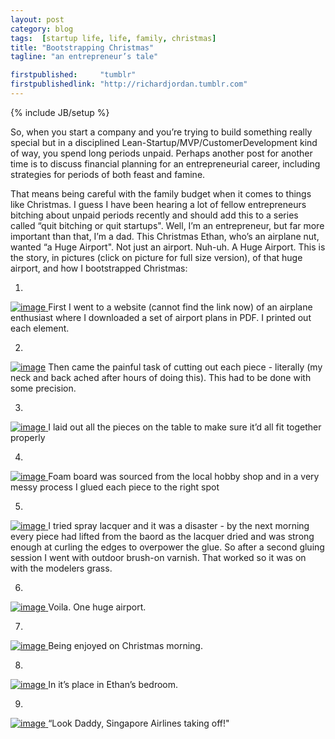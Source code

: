 ```yaml
---
layout: post
category: blog
tags:  [startup life, life, family, christmas]
title: "Bootstrapping Christmas"
tagline: "an entrepreneur’s tale"

firstpublished:     "tumblr"
firstpublishedlink: "http://richardjordan.tumblr.com"
---
```

{% include JB/setup %}

So, when you start a company and you’re trying to build something really special but in a disciplined Lean-Startup/MVP/CustomerDevelopment kind of way, you spend long periods unpaid.  Perhaps another post for another time is to discuss financial planning for an entrepreneurial career, including strategies for periods of both feast and famine.

That means being careful with the family budget when it comes to things like Christmas.  I guess I have been hearing a lot of fellow entrepreneurs bitching about unpaid periods recently and should add this to a series called “quit bitching or quit startups".  Well, I’m an entrepreneur, but far more important than that, I’m a dad.  This Christmas Ethan, who’s an airplane nut, wanted “a Huge Airport".  Not just an airport.  Nuh-uh.  A Huge Airport.  This is the story, in pictures (click on picture for full size version), of that huge airport, and how I bootstrapped Christmas:

1.
<p class="c-PicBlock clearfix">
  <a class="clearfix" href="http://picasaweb.google.com/lh/photo/mCeD_0oU2LGuFXf947Mgjg?feat=embedwebsite">
    <img alt="image" src="http://lh5.ggpht.com/_hHaUwTCzOXU/S4br_klMn2I/AAAAAAAAD48/e6txCdd_wJY/s144/IMG00597-20091220-1116.jpg" />
  </a>
  <span class="c-PicBlock-text">
    First I went to a website (cannot find the link now) of an airplane enthusiast where I downloaded a set of airport plans in PDF.  I printed out each element.
  </span>
</p>

2.
<p class="c-PicBlock clearfix">
  <a class="clearfix" href="http://picasaweb.google.com/lh/photo/a3TZbmAbUld3oG5U01YsYQ?feat=embedwebsite">
    <img alt="image" src="http://lh5.ggpht.com/_hHaUwTCzOXU/S4br_NsC3RI/AAAAAAAAD44/7iW2zis_mMc/s144/IMG00599-20091220-1125.jpg" /></a>
  <span class="c-PicBlock-text">
    Then came the painful task of cutting out each piece - literally (my neck and back ached after hours of doing this).  This had to be done with some precision. 
  </span>
</p>

3.
<p class="c-PicBlock clearfix">
  <a class="clearfix" href="http://picasaweb.google.com/lh/photo/MTAiRuh41jC42Mj4lJsaeA?feat=embedwebsite">
    <img alt="image" src="http://lh4.ggpht.com/_hHaUwTCzOXU/S4br-9z-zNI/AAAAAAAAD40/L1MDQBF6v_k/s144/IMG00600-20091220-1348.jpg" />
  </a>
  <span class="c-PicBlock-text">
    I laid out all the pieces on the table to make sure it’d all fit together properly
  </span>
</p>

4.
<p class="c-PicBlock clearfix">
  <a class="clearfix" href="http://picasaweb.google.com/lh/photo/lImIv9vecdU-9g3P7ZVFJw?feat=embedwebsite">
    <img alt="image" src="http://lh5.ggpht.com/_hHaUwTCzOXU/S4br-6q7ZQI/AAAAAAAAD4w/XcCEBpW7pzg/s144/IMG00602-20091220-1630.jpg" />
  </a>
  <span class="c-PicBlock-text">
    Foam board was sourced from the local hobby shop and in a very messy process I glued each piece to the right spot 
  </span>
</p>

5.
<p class="c-PicBlock clearfix">
  <a class="clearfix" href="http://picasaweb.google.com/lh/photo/p69MDaL-cNMAuAxxDl_D-g?feat=embedwebsite"> <img alt="image" src="http://lh3.ggpht.com/_hHaUwTCzOXU/S4br3hJCKrI/AAAAAAAAD4k/prkXtoDu97Q/s144/IMG00622-20091224-2012.jpg" />
  </a>
  <span class="c-PicBlock-text">
    I tried spray lacquer and it was a disaster - by the next morning every piece had lifted from the baord as the lacquer dried and was strong enough at curling the edges to overpower the glue. So after a second gluing session I went with outdoor brush-on varnish. That worked so it was on with the modelers grass.
  </span>
</p>

6.
<p class="c-PicBlock clearfix">
  <a class="clearfix" href="http://picasaweb.google.com/lh/photo/bVbgkltX7kNOvs5nGD4Ryg?feat=embedwebsite"> <img alt="image" src="http://lh5.ggpht.com/_hHaUwTCzOXU/S4br3iJQsQI/AAAAAAAAD4g/2CuRYtLqIzk/s144/IMG00626-20091224-2125.jpg" />
  </a>
  <span class="c-PicBlock-text">
    Voila. One huge airport.
  </span>
</p>

7.
<p class="c-PicBlock clearfix">
  <a class="clearfix" href="http://picasaweb.google.com/lh/photo/EnxV5IiGg6hevQOTudbRlw?feat=embedwebsite">
    <img alt="image" src="http://lh4.ggpht.com/_hHaUwTCzOXU/S4br3aScrEI/AAAAAAAAD4c/tjroOSW-cpE/s144/IMG00642-20091225-0855.jpg" />
  </a>
  <span class="c-PicBlock-text">
    Being enjoyed on Christmas morning.
  </span>
</p>

8.
<p class="c-PicBlock clearfix">
  <a class="clearfix" href="http://picasaweb.google.com/lh/photo/pA-HwkuaN3bfzUAmG_pONQ?feat=embedwebsite">
    <img alt="image" src="http://lh4.ggpht.com/_hHaUwTCzOXU/S4brqsfzD9I/AAAAAAAAD4Q/UqPupb0MYX0/s144/IMG00651-20091225-1006.jpg" />
  </a>
  <span class="c-PicBlock-text">
    In it’s place in Ethan’s bedroom.
  </span>
</p>

9.
<p class="c-PicBlock clearfix">
  <a class="clearfix" href="http://picasaweb.google.com/lh/photo/lxveEVNESwrn0gE9jmkq_Q?feat=embedwebsite">
    <img alt="image" src="http://lh6.ggpht.com/_hHaUwTCzOXU/S4brqSQy3kI/AAAAAAAAD4M/x8VF1LfSaVw/s144/IMG00652-20091225-1224.jpg" />
  </a>
  <span class="c-PicBlock-text">
    “Look Daddy, Singapore Airlines taking off!"
  </span>
</p>



